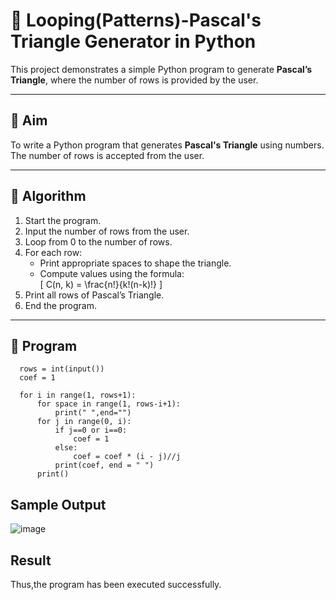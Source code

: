 # 🔺 Looping(Patterns)-Pascal's Triangle Generator in Python

This project demonstrates a simple Python program to generate **Pascal’s Triangle**, where the number of rows is provided by the user.

---

## 🎯 Aim

To write a Python program that generates **Pascal's Triangle** using numbers. The number of rows is accepted from the user.

---

## 🧠 Algorithm

1. Start the program.
2. Input the number of rows from the user.
3. Loop from 0 to the number of rows.
4. For each row:
   - Print appropriate spaces to shape the triangle.
   - Compute values using the formula:  
     \[
     C(n, k) = \frac{n!}{k!(n-k)!}
     \]
5. Print all rows of Pascal’s Triangle.
6. End the program.

---

## 🧪 Program
      rows = int(input())
      coef = 1
      
      for i in range(1, rows+1):
          for space in range(1, rows-i+1):
              print(" ",end="")
          for j in range(0, i):
              if j==0 or i==0:
                  coef = 1
              else:
                  coef = coef * (i - j)//j
              print(coef, end = " ")
          print()

## Sample Output
![image](https://github.com/user-attachments/assets/4272db34-81ec-45fc-82d6-8d5de05bf68e)


## Result
Thus,the program has been executed successfully.

